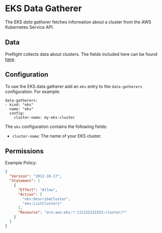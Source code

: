 # EKS Data Gatherer

The EKS *data gatherer* fetches information about a cluster from the AWS
Kubernetes Service API.

## Data

Preflight collects data about clusters. The fields included here can be found
[here](https://docs.aws.amazon.com/eks/latest/APIReference/API_Cluster.html).

## Configuration

To use the EKS data gatherer add an `eks` entry to the `data-gatherers`
configuration. For example:

```
data-gatherers:
- kind: "eks"
  name: "eks"
  config:
    cluster-name: my-eks-cluster
```

The `eks` configuration contains the following fields:

- `cluster-name`: The name of your EKS cluster.

## Permissions

Example Policy:

```json
{
  "Version": "2012-10-17",
  "Statement": [
    {
      "Effect": "Allow",
      "Action": [
        "eks:DescribeCluster",
        "eks:ListClusters"
      ],
      "Resource": "arn:aws:eks:*:111122223333:cluster/*"
    }
  ]
}
```
